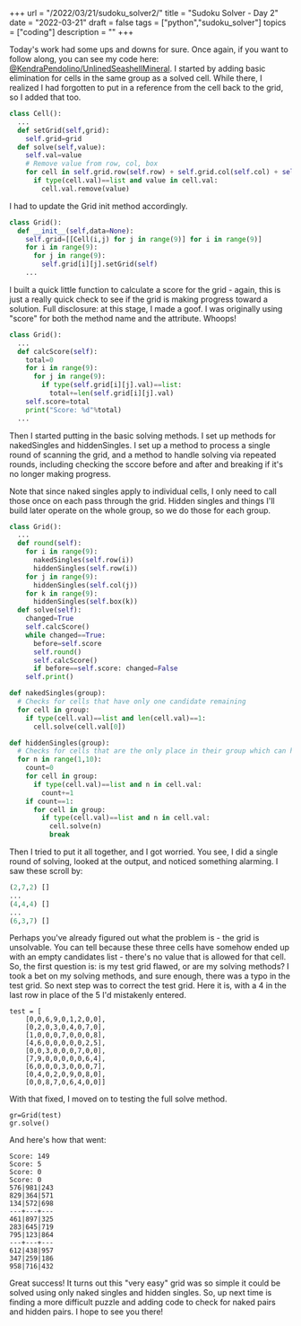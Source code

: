 +++
url = "/2022/03/21/sudoku_solver2/"
title = "Sudoku Solver - Day 2"
date = "2022-03-21"
draft = false
tags = ["python","sudoku_solver"]
topics = ["coding"]
description = ""
+++

Today's work had some ups and downs for sure. Once again, if you want to follow along, you can see my code here: [@KendraPendolino/UnlinedSeashellMineral](https://replit.com/@KendraPendolino/UnlinedSeashellMineral). I started by adding basic elimination for cells in the same group as a solved cell. While there, I realized I had forgotten to put in a reference from the cell back to the grid, so I added that too.

```python
class Cell():
  ...
  def setGrid(self,grid):
    self.grid=grid
  def solve(self,value):
    self.val=value
    # Remove value from row, col, box
    for cell in self.grid.row(self.row) + self.grid.col(self.col) + self.grid.box(self.box):
      if type(cell.val)==list and value in cell.val:
        cell.val.remove(value)
```

I had to update the Grid init method accordingly.

```python
class Grid():
  def __init__(self,data=None):
    self.grid=[[Cell(i,j) for j in range(9)] for i in range(9)]
    for i in range(9):
      for j in range(9):
        self.grid[i][j].setGrid(self)
    ...
```

I built a quick little function to calculate a score for the grid - again, this is just a really quick check to see if the grid is making progress toward a solution. Full disclosure: at this stage, I made a goof. I was originally using "score" for both the method name and the attribute. Whoops! 

```python
class Grid():
  ...
  def calcScore(self):
    total=0
    for i in range(9):
      for j in range(9):
        if type(self.grid[i][j].val)==list:
          total+=len(self.grid[i][j].val)
    self.score=total
    print("Score: %d"%total)
  ...
```

Then I started putting in the basic solving methods. I set up methods for nakedSingles and hiddenSingles. I set up a method to process a single round of scanning the grid, and a method to handle solving via repeated rounds, including checking the sccore before and after and breaking if it's no longer making progress. 

Note that since naked singles apply to individual cells, I only need to call those once on each pass through the grid. Hidden singles and things I'll build later operate on the whole group, so we do those for each group.

```python
class Grid():
  ...
  def round(self):
    for i in range(9):
      nakedSingles(self.row(i))
      hiddenSingles(self.row(i))
    for j in range(9):
      hiddenSingles(self.col(j))
    for k in range(9):
      hiddenSingles(self.box(k))
  def solve(self):
    changed=True
    self.calcScore()
    while changed==True:
      before=self.score
      self.round()
      self.calcScore()
      if before==self.score: changed=False
    self.print()

def nakedSingles(group):
  # Checks for cells that have only one candidate remaining
  for cell in group:
    if type(cell.val)==list and len(cell.val)==1:
      cell.solve(cell.val[0])

def hiddenSingles(group):
  # Checks for cells that are the only place in their group which can hold a given value
  for n in range(1,10):
    count=0
    for cell in group:
      if type(cell.val)==list and n in cell.val:
        count+=1
    if count==1:
      for cell in group:
        if type(cell.val)==list and n in cell.val:
          cell.solve(n)
          break
```

Then I tried to put it all together, and I got worried. You see, I did a single round of solving, looked at the output, and noticed something alarming. I saw these scroll by:

```python
(2,7,2) []
...
(4,4,4) []
...
(6,3,7) []
```

Perhaps you've already figured out what the problem is - the grid is unsolvable. You can tell because these three cells have somehow ended up with an empty candidates list - there's no value that is allowed for that cell. So, the first question is: is my test grid flawed, or are my solving methods? I took a bet on my solving methods, and sure enough, there was a typo in the test grid. So next step was to correct the test grid. Here it is, with a 4 in the last row in place of the 5 I'd mistakenly entered.

```pyton
test = [
    [0,0,6,9,0,1,2,0,0],
    [0,2,0,3,0,4,0,7,0],
    [1,0,0,0,7,0,0,0,8],
    [4,6,0,0,0,0,0,2,5],
    [0,0,3,0,0,0,7,0,0],
    [7,9,0,0,0,0,0,6,4],
    [6,0,0,0,3,0,0,0,7],
    [0,4,0,2,0,9,0,8,0],
    [0,0,8,7,0,6,4,0,0]]
```

With that fixed, I moved on to testing the full solve method.

```
gr=Grid(test)
gr.solve()
```

And here's how that went:

```
Score: 149
Score: 5
Score: 0
Score: 0
576|981|243
829|364|571
134|572|698
---+---+---
461|897|325
283|645|719
795|123|864
---+---+---
612|438|957
347|259|186
958|716|432
```

Great success! It turns out this "very easy" grid was so simple it could be solved using only naked singles and hidden singles. So, up next time is finding a more difficult puzzle and adding code to check for naked pairs and hidden pairs. I hope to see you there!

